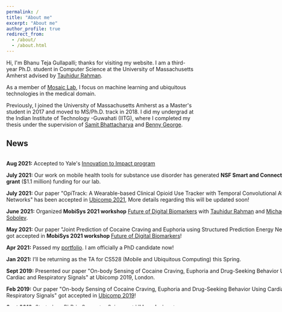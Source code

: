 ```yaml
---
permalink: /
title: "About me"
excerpt: "About me"
author_profile: true
redirect_from: 
  - /about/
  - /about.html
---
```




Hi, I'm Bhanu Teja Gullapalli; thanks for visiting my website. I am a third-year Ph.D. student in Computer Science at the University of Massachusetts Amherst advised by   [Tauhidur Rahman](http://www.tauhidurrahman.com/).

As a member of [Mosaic Lab](http://mosaic.cs.umass.edu/), I focus on machine learning and ubiquitous technologies in the medical domain.  

Previously, I joined the University of Massachusetts Amherst as a Master's student in 2017 and moved to MS/Ph.D. track in 2018. I did my undergrad at the Indian Institute of Technology -Guwahati (IITG), where I completed my thesis under the supervision of [Samit Bhattacharya](http://www.iitg.ac.in/samit/) and [Benny George](https://www.iitg.ac.in/ben/).  


<!-- News
------
* **Aug 2021**: Accepted to Yale's [Innovation to Impact program](http://www.innovationtoimpact.com/)
* **July 2021**:Our work on mobile health tools for substance use disorder has generated **NSF Smart and Connected Health grant** ($1.1 million) funding for our lab.
* **July 2021**: Our paper "OpiTrack: A Wearable-based Clinical Opioid Use Tracker with Temporal Convolutional Attention Networks" has been accepted in **Ubicomp 2021**, More details regarding this will be updated soon!
* **June 2021**: Organized  **MobiSys 2021 workshop**-[Future of Digital Biomarkers](https://digitalbiomarkers.github.io/) with [Tauhidur Rahman](https://www.tauhidurrahman.com/) and [Michael Sobolev](https://www.michaelsobolev.com/).
* **May 2021**: Our paper "Joint Prediction of Cocaine Craving and Euphoria using Structured Prediction Energy Networks" got accepted in **MobiSys 2021 workshop**  [Future of Digital Biomarkers](https://digitalbiomarkers.github.io/)!
* **Apr 2021**: passed my [portfolio](https://www.cics.umass.edu/grads/phd-portfolio)
* **Jan 2021**: I’ll be returning as the TA for CS528 (Mobile and Ubiquitous Computing) this Spring.
* **Sept 2019**: Presented our paper "On-body Sensing of Cocaine Craving, Euphoria and Drug-Seeking Behavior Using Cardiac and Respiratory Signals" at Ubicomp 2019, London.
* **Feb 2019**: Our paper "On-body Sensing of Cocaine Craving, Euphoria and Drug-Seeking Behavior Using Cardiac and Respiratory Signals" got accepted in **Ubicomp 2019**!
* **Sept 2018**: started my PhD in Computer Science at UMass Amherst.
* **Feb 2017**: started my MS in Computer Science at UMass Amherst. -->


News
------
<div style="width: 800px; height: 400px; overflow-y: scroll;">
  <p style="margin-bottom: 0.4em;"> <b>Aug 2021:</b> Accepted to Yale's <a href="http://www.innovationtoimpact.com/">Innovation to Impact program</a> </p>
    <p style="margin-bottom: 0.4em;"><b>July 2021:</b> Our work on mobile health tools for substance use disorder has generated <b>NSF Smart and Connected Health grant</b> ($1.1 million) funding for our lab.</p>
  <p style="margin-bottom: 0.4em;"><b>July 2021:</b> Our paper "OpiTrack: A Wearable-based Clinical Opioid Use Tracker with Temporal Convolutional Attention Networks" has been accepted in <a href="https://www.ubicomp.org/ubicomp2021/">Ubicomp 2021</a>, More details regarding this will be updated soon!</p>
  <p style="margin-bottom: 0.4em;"><b>June 2021:</b> Organized <b>MobiSys 2021 workshop</b> <a href="https://digitalbiomarkers.github.io/">Future of Digital Biomarkers</a> with <a href="https://www.tauhidurrahman.com/">Tauhidur Rahman</a> and <a href="https://www.michaelsobolev.com/">Michael Sobolev</a>.</p>
<p style="margin-bottom: 0.4em;">  <b>May 2021:</b> Our paper "Joint Prediction of Cocaine Craving and Euphoria using Structured Prediction Energy Networks" got accepted in <b>MobiSys 2021 workshop </b> <a href="https://digitalbiomarkers.github.io/">Future of Digital Biomarkers</a>!</p>
<p style="margin-bottom: 0.4em;"><b>Apr 2021:</b> Passed my <a href="https://www.cics.umass.edu/grads/phd-portfolio">portfolio</a>. I am officially a PhD candidate now! </p>
<p style="margin-bottom: 0.4em;"><b>Jan 2021:</b> I’ll be returning as the TA for CS528 (Mobile and Ubiquitous Computing) this Spring. </p>
<p style="margin-bottom: 0.4em;"><b>Sept 2019:</b> Presented our paper "On-body Sensing of Cocaine Craving, Euphoria and Drug-Seeking Behavior Using Cardiac and Respiratory Signals" at Ubicomp 2019, London. </p>
<p style="margin-bottom: 0.4em;"><b>Feb 2019:</b> Our paper "On-body Sensing of Cocaine Craving, Euphoria and Drug-Seeking Behavior Using Cardiac and Respiratory Signals" got accepted in <a href="https://ubicomp.org/ubicomp2019/">Ubicomp 2019</a>! </p>
<p style="margin-bottom: 0.4em;"><b>Sept 2018:</b> Started my PhD in Computer Science at UMass Amherst. </p>
<p style="margin-bottom: 0.4em;"><b>Feb 2017:</b> Started my MS in Computer Science at UMass Amherst. </p>
</div>